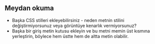 ## Meydan okuma

* Başka CSS stilleri ekleyebilirsiniz - neden metnin stilini değiştirmiyorsunuz veya görüntüye kenarlık vermiyorsunuz?
* Başka bir giriş metin kutusu ekleyin ve bu metni memin üst kısmına yerleştirin, böylece hem üstte hem de altta metin olabilir.
